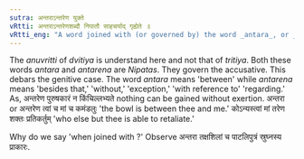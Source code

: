 ```yaml
---
sutra: अन्तराऽन्तरेण युक्ते
vRtti: अन्तराऽन्तरेणशब्दौ निपातौ साहचर्याद् गृह्येते ॥
vRtti_eng: "A word joined with (or governed by) the word _antara_, or _antarena_ takes the second case-affix."
---
```

The _anuvritti_ of _dvitiya_ is understand here and not that of _tritiya_. Both these words _antara_ and _antarena_ are _Nipatas_. They govern the accusative. This debars the genitive case. The word _antara_ means 'between' while _antarena_ means 'besides that,' 'without,' 'exception,' 'with reference to' 'regarding.' As, अन्तरेण पुरुषकारं न किंचिल्लभ्यते nothing can be gained without exertion. अन्तरा or अन्तरेण त्वां च मां च कमंडलुः 'the bowl is between thee and me.' कोऽन्यस्त्वां मां तरेण शक्तः प्रतिकर्तुम् 'who else but thee is able to retaliate.'

Why do we say 'when joined with ?' Observe अन्तरा तक्षशिलां च पाटलिपुत्रं स्रुघ्नस्य प्राकारः.
